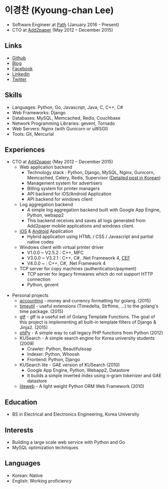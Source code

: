 # 이경찬 (Kyoung-chan Lee)

* Software Engineer at <a href="http://path.com" target="_blank">Path</a> (January 2016 - Present)
* CTO at <a href="http://www.add2paper.com" target="_blank">Add2paper</a> (May 2012 – December 2015)

## Links

* <a href="https://github.com/leekchan/" target="_blank">Github</a>
* <a href="http://blog.leekchan.com/" target="_blank">Blog</a>
* <a href="https://www.facebook.com/leekchan" target="_blank">Facebook</a>
* <a href="http://kr.linkedin.com/pub/kyoung-chan-lee/2a/499/34b" target="_blank">Linkedin</a>
* <a href="https://twitter.com/kyoungchanlee" target="_blank">Twitter</a>

## Skills
* Languages: Python, Go, Javascript, Java, C, C++, C#
* Web Frameworks: Django
* Databases: MySQL, Memcached, Redis, Couchbase
* Network Programming Libraries: gevent, Tornado
* Web Servers: Nginx (with Gunicorn or uWSGI)
* Tools: Git, Mercurial

## Experiences
* CTO at <a href="http://www.add2paper.com" target="_blank">Add2paper</a> (May 2012 – December 2015)
    * Web application backend 
        * Technology stack : Python, Django, MySQL, Nginx, Gunicorn, Memcached, Celery, Redis, Supervisor (<a href="http://add2paper.github.io/2013/04/17/Add2paper-Technology-Stack/" target="_blank">Detailed post in Korean</a>)
    	* Management system for advertisers
    	* Billing system for printer managers
    	* API backend for iOS/Android Application
    	* API backend for windows client
    * Log aggregation backend 
    	* A simple log aggregation backend built with Google App Engine, Python, webapp2
    	* This backend receives and saves all logs generated from Add2paper mobile applications and windows client.
    * <a href="http://www.add2paper.com/m_api/download/ios/" target="_blank">iOS</a> & <a href="http://www.add2paper.com/m_api/download/android/" target="_blank">Android</a> Application 
    	* Hybrid application using HTML / CSS / Javascript and partial native codes
    * Windows client with virtual printer driver 
    	* V1.0.0 ~ V2.5.2 : C++, MFC
    	* V3.0.0 ~ V3.2.1 : C++, C#, .Net Framework 4, <a href="https://code.google.com/p/chromiumembedded/" target="_blank">CEF</a>
        * V4.0.0 ~ : C++, C#, .Net Framework 4
    * TCP server for copy machines (authentication/payment)
        * TCP server for legacy firmwares which do not support HTTP connection
        * Python, gevent
<br /><br />
* Personal projects
    * <a href="https://github.com/leekchan/accounting" target="_blank">accounting</a> - money and currency formatting for golang. (2015)
    * <a href="https://github.com/leekchan/timeutil" target="_blank">timeutil</a> - useful extensions (Timedelta, Strftime, ...) to the golang's time package. (2015)
    * <a href="https://github.com/leekchan/gtf" target="_blank">gtf</a> - gtf is a useful set of Golang Template Functions. The goal of this project is implementing all built-in template filters of Django & Jinja2. (2015)
	* <a href="https://github.com/leekchan/phPy" target="_blank">phPy</a> - A simple way to call legacy PHP functions from Python (2012)
	* KUSearch - A simple search engine for Korea university students (2009) 
		* Crawler: Python, Beautifulsoap
		* Indexer: Python, Whoosh
		* Frontend: Python, Django
	* KUSearch lite - GAE version of KUSearch (2010)
		* Google App Engine, Python, Webapp2, Datastore
		* It builds a simple inverted index using n-gram tokenizer and GAE datastore
	* <a href="https://code.google.com/p/liteweb-python-webframework/source/browse/#svn%2Ftrunk%2Fliteweb" target="_blank">liteweb</a> - A light weight Python ORM Web Framework (2010)

## Education
* BS in Electrical and Electronics Engineering, Korea University 



## Interests
* Building a large scale web service with Python and Go
* MySQL optimization techniques


## Languages
* Korean: Native
* English: Working proficiency